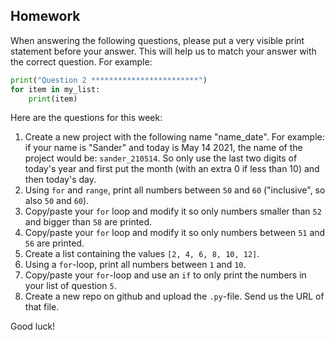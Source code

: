 Homework
-

When answering the following questions, please put a very visible print statement before your answer. This will help us to match your answer with the correct question. For example:

```Python
print("Question 2 ************************")
for item in my_list:
    print(item)
```

Here are the questions for this week:

1. Create a new project with the following name "name_date". For example: if your name is "Sander" and today is May 14 2021, the name of the project would be: `sander_210514`. So only use the last two digits of today's year and first put the month (with an extra 0 if less than 10) and then today's day.
1. Using `for` and `range`, print all numbers between `50` and `60` ("inclusive", so also `50` and `60`).
1. Copy/paste your `for` loop and modify it so only numbers smaller than `52` and bigger than `58` are printed.
1. Copy/paste your `for` loop and modify it so only numbers between `51` and `56` are printed.
1. Create a list containing the values `[2, 4, 6, 8, 10, 12]`.
1. Using a `for`-loop, print all numbers between `1` and `10`.
1. Copy/paste your `for`-loop and use an `if` to only print the numbers in your list of question `5`.
1. Create a new repo on github and upload the `.py`-file. Send us the URL of that file.

Good luck!
